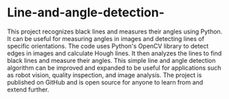 # Line-and-angle-detection-


This project recognizes black lines and measures their angles using Python. It can be useful for measuring angles in images and detecting lines of specific orientations. The code uses Python's OpenCV library to detect edges in images and calculate Hough lines. It then analyzes the lines to find black lines and measure their angles. This simple line and angle detection algorithm can be improved and expanded to be useful for applications such as robot vision, quality inspection, and image analysis. The project is published on GitHub and is open source for anyone to learn from and extend further.
